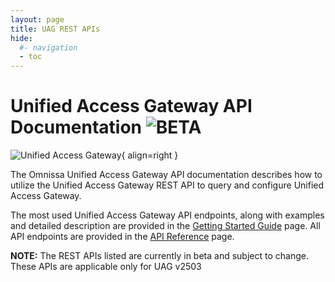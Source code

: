 ```yaml
---
layout: page
title: UAG REST APIs
hide:
  #- navigation
  - toc
---
```


# Unified Access Gateway API Documentation ![BETA](https://img.shields.io/badge/BETA-yellow)

![Unified Access Gateway](../../../assets/logos/UAG-v-lm.png){ align=right }

The Omnissa Unified Access Gateway API documentation describes how to utilize the Unified Access Gateway REST API to query and configure Unified Access Gateway.

The most used Unified Access Gateway API endpoints, along with examples and detailed description are provided in the [Getting Started Guide](getting-started-guide.md) page. All API endpoints are provided in the [API Reference](api-reference.md) page.

**NOTE:** The REST APIs listed are currently in beta and subject to change. These APIs are applicable only for UAG v2503
